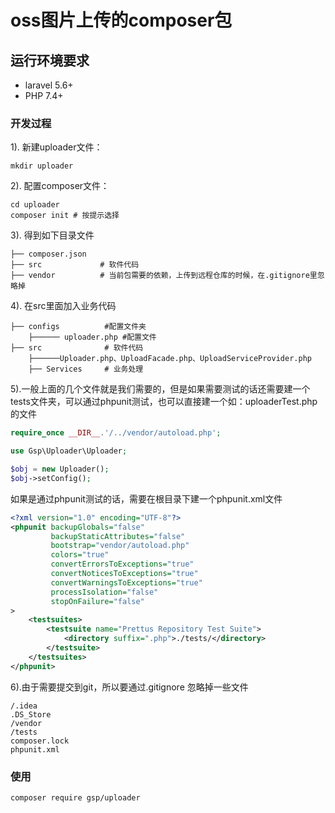 # oss图片上传的composer包

## 运行环境要求

- laravel 5.6+
- PHP 7.4+

### 开发过程
1). 新建uploader文件：

```shell
mkdir uploader
```

2). 配置composer文件：

```shell
cd uploader
composer init # 按提示选择
```
3). 得到如下目录文件
```shell
├── composer.json  
├── src				# 软件代码
├── vendor          # 当前包需要的依赖，上传到远程仓库的时候，在.gitignore里忽略掉
```
4). 在src里面加入业务代码
```shell
├── configs          #配置文件夹
    ├────── uploader.php #配置文件
├── src				 # 软件代码
    ├──────Uploader.php、UploadFacade.php、UploadServiceProvider.php
    ├── Services     # 业务处理
```
5).一般上面的几个文件就是我们需要的，但是如果需要测试的话还需要建一个tests文件夹，可以通过phpunit测试，也可以直接建一个如：uploaderTest.php的文件
```php
require_once __DIR__.'/../vendor/autoload.php';

use Gsp\Uploader\Uploader;

$obj = new Uploader();
$obj->setConfig();
```
如果是通过phpunit测试的话，需要在根目录下建一个phpunit.xml文件
```xml
<?xml version="1.0" encoding="UTF-8"?>
<phpunit backupGlobals="false"
         backupStaticAttributes="false"
         bootstrap="vendor/autoload.php"
         colors="true"
         convertErrorsToExceptions="true"
         convertNoticesToExceptions="true"
         convertWarningsToExceptions="true"
         processIsolation="false"
         stopOnFailure="false"
>
    <testsuites>
        <testsuite name="Prettus Repository Test Suite">
            <directory suffix=".php">./tests/</directory>
        </testsuite>
    </testsuites>
</phpunit>

```
6).由于需要提交到git，所以要通过.gitignore 忽略掉一些文件
```text
/.idea
.DS_Store
/vendor
/tests
composer.lock
phpunit.xml
```
### 使用
```text
composer require gsp/uploader
```


